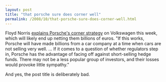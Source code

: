 ```yaml
---
layout: post
title: "that porsche sure does corner well"
permalink: /2008/10/that-porsche-sure-does-corner-well.html
---
```


Floyd Norris [explains Porsche's corner strategy](http://www.nytimes.com/2008/10/31/business/worldbusiness/31norris.html) on Volkswagen this week, which will likely end up netting them billions of euros. "If this works, Porsche will have made billions from a car company at a time when cars are not selling very well. ... If it comes to a question of whether regulators step in, Porsche has the advantage of facing off against short-selling hedge funds. There may not be a less popular group of investors, and their losses would provoke little sympathy."

And yes, the post title is deliberately bad.